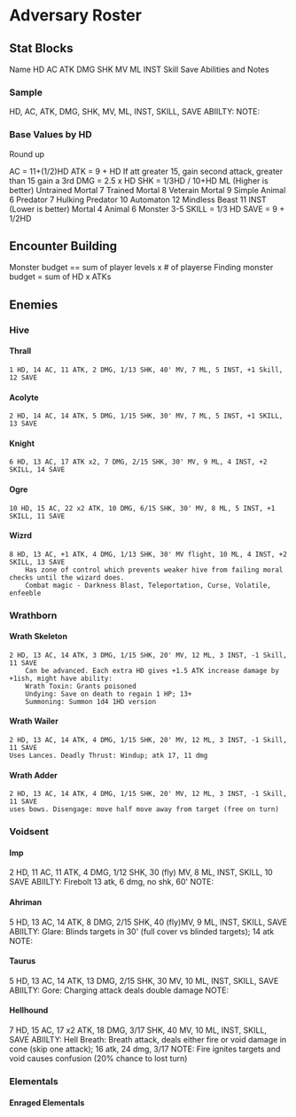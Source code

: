 # Adversary Roster

## Stat Blocks
Name
HD
AC
ATK
DMG
SHK
MV
ML
INST
Skill
Save
Abilities and Notes

### Sample

HD, AC, ATK, DMG, SHK, MV, ML, INST, SKILL, SAVE
ABIILTY:
NOTE:

### Base Values by HD

Round up

AC = 11+(1/2)HD
ATK = 9 + HD
    If att greater 15, gain second attack, greater than 15 gain a 3rd
DMG = 2.5 x HD
SHK = 1/3HD / 10+HD
ML (Higher is better)
    Untrained Mortal  7
    Trained Mortal 8
    Veterain Mortal 9
    Simple Animal 6
    Predator 7
    Hulking Predator 10
    Automaton 12
    Mindless Beast 11
INST (Lower is better)
    Mortal 4
    Animal 6
    Monster 3-5
SKILL = 1/3 HD
SAVE = 9 + 1/2HD


## Encounter Building
Monster budget == sum of player levels x # of playerse
Finding monster budget  = sum of HD x ATKs


## Enemies

### Hive

#### Thrall
    1 HD, 14 AC, 11 ATK, 2 DMG, 1/13 SHK, 40' MV, 7 ML, 5 INST, +1 Skill, 12 SAVE
#### Acolyte
    2 HD, 14 AC, 14 ATK, 5 DMG, 1/15 SHK, 30' MV, 7 ML, 5 INST, +1 SKILL, 13 SAVE
#### Knight
    6 HD, 13 AC, 17 ATK x2, 7 DMG, 2/15 SHK, 30' MV, 9 ML, 4 INST, +2 SKILL, 14 SAVE
#### Ogre
    10 HD, 15 AC, 22 x2 ATK, 10 DMG, 6/15 SHK, 30' MV, 8 ML, 5 INST, +1 SKILL, 11 SAVE
#### Wizrd
    8 HD, 13 AC, +1 ATK, 4 DMG, 1/13 SHK, 30' MV flight, 10 ML, 4 INST, +2 SKILL, 13 SAVE
        Has zone of control which prevents weaker hive from failing moral checks until the wizard does.
        Combat magic - Darkness Blast, Teleportation, Curse, Volatile, enfeeble

### Wrathborn

#### Wrath Skeleton
    2 HD, 13 AC, 14 ATK, 3 DMG, 1/15 SHK, 20' MV, 12 ML, 3 INST, -1 Skill, 11 SAVE
        Can be advanced. Each extra HD gives +1.5 ATK increase damage by +1ish, might have ability:
        Wrath Toxin: Grants poisoned
        Undying: Save on death to regain 1 HP; 13+
        Summoning: Summon 1d4 1HD version
#### Wrath Wailer
    2 HD, 13 AC, 14 ATK, 4 DMG, 1/15 SHK, 20' MV, 12 ML, 3 INST, -1 Skill, 11 SAVE
    Uses Lances. Deadly Thrust: Windup; atk 17, 11 dmg

#### Wrath Adder
    2 HD, 13 AC, 14 ATK, 4 DMG, 1/15 SHK, 20' MV, 12 ML, 3 INST, -1 Skill, 11 SAVE
    uses bows. Disengage: move half move away from target (free on turn)

        
### Voidsent

#### Imp
2 HD, 11 AC, 11 ATK, 4 DMG, 1/12 SHK, 30 (fly) MV, 8 ML, INST, SKILL, 10 SAVE
ABIILTY: Firebolt 13 atk, 6 dmg, no shk, 60'
NOTE:
#### Ahriman
5 HD, 13 AC, 14 ATK, 8 DMG, 2/15 SHK, 40 (fly)MV, 9 ML, INST, SKILL, SAVE
ABIILTY: Glare: Blinds targets in 30' (full cover vs blinded targets); 14 atk
NOTE:
#### Taurus
5 HD, 13 AC, 14 ATK, 13 DMG, 2/15 SHK, 30 MV, 10 ML, INST, SKILL, SAVE
ABIILTY: Gore: Charging attack deals double damage
NOTE:
#### Hellhound
7 HD, 15 AC, 17 x2 ATK, 18 DMG, 3/17 SHK, 40 MV, 10 ML, INST, SKILL, SAVE
ABIILTY: Hell Breath: Breath attack, deals either fire or void damage in cone (skip one attack); 16 atk, 24 dmg, 3/17
NOTE: Fire ignites targets and void causes confusion (20% chance to lost turn)

### Elementals

#### Enraged Elementals